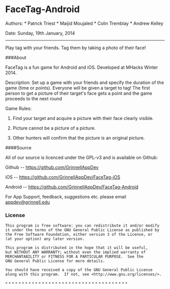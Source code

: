 FaceTag-Android
===========

Authors:  * Patrick Triest
          * Maijid Moujaled 
          * Colin Tremblay
          * Andrew Kelley
          

Date:    Sunday, 19th January, 2014

---

Play tag with your friends. Tag them by taking a photo of their face!

###About

FaceTag is a fun game for Android and iOS. Developed at MHacks Winter 2014.

Description:
Set up a game with your friends and specify the duration of the game (time or points). Everyone will be given a target to tag! The first person to get a picture of their target's face gets a point and the game proceeds to the next round

Game Rules:

1. Find your target and acquire a picture with their face clearly visible.

2. Picture cannot be a picture of a picture.

3. Other hunters will confirm that the picture is an original picture.

####Source

All of our source is licenced under the GPL-v3 and is available on Github:

Github -- https://github.com/GrinnellAppDev

iOS -- https://github.com/GrinnellAppDev/FaceTag-iOS

Android -- https://github.com/GrinnellAppDev/FaceTag-Android

For App Support, feedback, suggestions etc. please email appdev@grinnell.edu

### License

    This program is free software: you can redistribute it and/or modify
    it under the terms of the GNU General Public License as published by
    the Free Software Foundation, either version 3 of the License, or
    (at your option) any later version.

    This program is distributed in the hope that it will be useful,
    but WITHOUT ANY WARRANTY; without even the implied warranty of
    MERCHANTABILITY or FITNESS FOR A PARTICULAR PURPOSE.  See the
    GNU General Public License for more details.

    You should have received a copy of the GNU General Public License
    along with this program.  If not, see <http://www.gnu.org/licenses/>.

^ ^ ^ ^ ^ ^ ^ ^ ^ ^ ^ ^ ^ ^ ^ ^ ^ ^ ^ ^ ^ ^ ^ ^ ^ ^ ^ ^ ^ ^ ^ ^ ^ ^ ^ ^ ^ 

